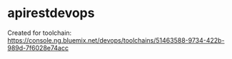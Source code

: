 # apirestdevops
Created for toolchain: https://console.ng.bluemix.net/devops/toolchains/51463588-9734-422b-989d-7f6028e74acc
